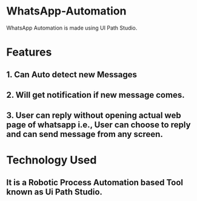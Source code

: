 # WhatsApp-Automation
WhatsApp Automation  is made using  UI Path Studio.  
# Features
## 1. Can Auto detect new Messages
## 2. Will get notification if new message comes.
## 3. User can reply without opening actual web page of whatsapp i.e., User can choose to reply and can send message from any screen.

# Technology Used

## It is a Robotic Process Automation based Tool known as Ui Path Studio.


